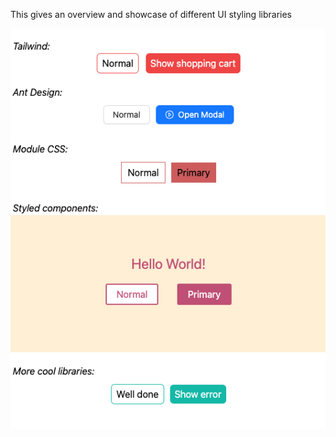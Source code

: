 This gives an overview and showcase of different UI styling libraries

![](styling-tools-showcase.png)
